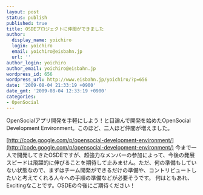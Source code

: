 ```yaml
---
layout: post
status: publish
published: true
title: OSDEプロジェクトに仲間ができました
author:
  display_name: yoichiro
  login: yoichiro
  email: yoichiro@eisbahn.jp
  url: ''
author_login: yoichiro
author_email: yoichiro@eisbahn.jp
wordpress_id: 656
wordpress_url: http://www.eisbahn.jp/yoichiro/?p=656
date: '2009-08-04 21:33:19 +0900'
date_gmt: '2009-08-04 12:33:19 +0900'
categories:
- OpenSocial
---
```


OpenSocialアプリ開発を手軽にしよう！と目論んで開発を始めたOpenSocial Development Environment。このほど、二人ほど仲間が増えました。

[http://code.google.com/p/opensocial-development-environment/](http://code.google.com/p/opensocial-development-environment/)
今まで一人で開発してきたOSDEですが、超強力なメンバーの参加によって、今後の発展スピードは飛躍的に伸びることを期待して止みません。ただ、何の準備もしていない状態なので、まずはチーム開発ができるだけの準備や、コントリビュートしたいと考えてくれる人々への手順の準備などが必要そうです。
何はともあれ、Excitingなことです。OSDEの今後にご期待ください！
